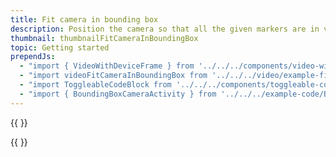 ```yaml
---
title: Fit camera in bounding box
description: Position the camera so that all the given markers are in view.
thumbnail: thumbnailFitCameraInBoundingBox
topic: Getting started
prependJs:
  - "import { VideoWithDeviceFrame } from '../../../components/video-with-device-frame'"
  - "import videoFitCameraInBoundingBox from '../../../video/example-fitcamerainboundingbox.mp4'"
  - "import ToggleableCodeBlock from '../../../components/toggleable-code-block'"
  - "import { BoundingBoxCameraActivity } from '../../../example-code/BoundingBoxCameraActivity.js'"
---
```


{{
  <VideoWithDeviceFrame 
    videoFile={videoFitCameraInBoundingBox}
    rotation="vertical"
    device="pixel-2"
  />
}}

<!-- Any notes about this example would go here.  -->

{{
  <ToggleableCodeBlock 
    codeSnippet={BoundingBoxCameraActivity}
  />
}}
